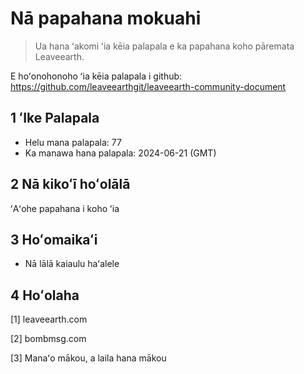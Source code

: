# Nā papahana mokuahi

>Ua hana ʻakomi ʻia kēia palapala e ka papahana koho pāremata Leaveearth.

E hoʻonohonoho ʻia kēia palapala i github: https://github.com/leaveearthgit/leaveearth-community-document

## 1 ʻIke Palapala

- Helu mana palapala: 77
- Ka manawa hana palapala: 2024-06-21 (GMT)

## 2 Nā kikoʻī hoʻolālā

ʻAʻohe papahana i koho ʻia

## 3 Hoʻomaikaʻi
* Nā lālā kaiaulu haʻalele

## 4 Hoʻolaha
[1] leaveearth.com

[2] bombmsg.com

[3] Manaʻo mākou, a laila hana mākou